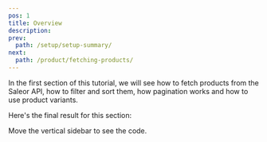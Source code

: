 ```yaml
---
pos: 1
title: Overview
description:
prev:
  path: /setup/setup-summary/
next:
  path: /product/fetching-products/
---
```


In the first section of this tutorial, we will see how to fetch products from the Saleor API, how to filter and sort them, how pagination works and how to use product variants.

Here's the final result for this section:

<Codesandbox slug="github/saleor/tutorial-walkthrough/tree/product-variants" />

Move the vertical sidebar to see the code.
